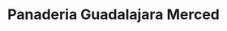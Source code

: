 ---
title: "Panaderia Guadalajara Merced"
url: /merced/panaderia-guadalajara-merced/
shop: bakery
---